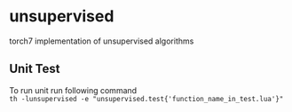 # unsupervised
torch7 implementation of unsupervised algorithms

## Unit Test ##
To run unit run following command </br>
`th -lunsupervised -e "unsupervised.test{'function_name_in_test.lua'}"`

